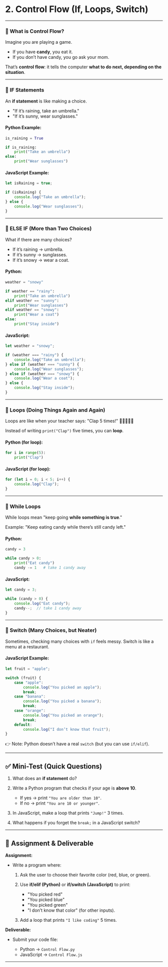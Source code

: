 # 2. Control Flow (If, Loops, Switch)

---

### 🔹 What is Control Flow?

Imagine you are playing a game.

* If you have **candy**, you eat it.
* If you don’t have candy, you go ask your mom.

That’s **control flow**: it tells the computer **what to do next, depending on the situation**.

---

### 🔹 IF Statements

An **if statement** is like making a choice.

* "If it’s raining, take an umbrella."
* "If it’s sunny, wear sunglasses."

#### Python Example:

```python
is_raining = True

if is_raining:
    print("Take an umbrella")
else:
    print("Wear sunglasses")
```

#### JavaScript Example:

```javascript
let isRaining = true;

if (isRaining) {
    console.log("Take an umbrella");
} else {
    console.log("Wear sunglasses");
}
```

---

### 🔹 ELSE IF (More than Two Choices)

What if there are many choices?

* If it’s raining → umbrella.
* If it’s sunny → sunglasses.
* If it’s snowy → wear a coat.

#### Python:

```python
weather = "snowy"

if weather == "rainy":
    print("Take an umbrella")
elif weather == "sunny":
    print("Wear sunglasses")
elif weather == "snowy":
    print("Wear a coat")
else:
    print("Stay inside")
```

#### JavaScript:

```javascript
let weather = "snowy";

if (weather === "rainy") {
    console.log("Take an umbrella");
} else if (weather === "sunny") {
    console.log("Wear sunglasses");
} else if (weather === "snowy") {
    console.log("Wear a coat");
} else {
    console.log("Stay inside");
}
```

---

### 🔹 Loops (Doing Things Again and Again)

Loops are like when your teacher says:
"Clap 5 times!" 👏👏👏👏👏

Instead of writing `print("Clap")` five times, you can **loop**.

#### Python (for loop):

```python
for i in range(5):
    print("Clap")
```

#### JavaScript (for loop):

```javascript
for (let i = 0; i < 5; i++) {
    console.log("Clap");
}
```

---

### 🔹 While Loops

While loops mean "keep going **while something is true**."

Example:
"Keep eating candy while there’s still candy left."

#### Python:

```python
candy = 3

while candy > 0:
    print("Eat candy")
    candy -= 1   # take 1 candy away
```

#### JavaScript:

```javascript
let candy = 3;

while (candy > 0) {
    console.log("Eat candy");
    candy--;  // take 1 candy away
}
```

---

### 🔹 Switch (Many Choices, but Neater)

Sometimes, checking many choices with `if` feels messy.
Switch is like a menu at a restaurant.

#### JavaScript Example:

```javascript
let fruit = "apple";

switch (fruit) {
    case "apple":
        console.log("You picked an apple");
        break;
    case "banana":
        console.log("You picked a banana");
        break;
    case "orange":
        console.log("You picked an orange");
        break;
    default:
        console.log("I don’t know that fruit");
}
```

👉 Note: Python doesn’t have a real `switch` (but you can use `if/elif`).

---

## ✅ Mini-Test (Quick Questions)

1. What does an **if statement** do?
2. Write a Python program that checks if your age is **above 10**.

   * If yes → print `"You are older than 10"`.
   * If no → print `"You are 10 or younger"`.
3. In JavaScript, make a loop that prints `"Jump!"` 3 times.
4. What happens if you forget the `break;` in a JavaScript switch?

---

## 📝 Assignment & Deliverable

**Assignment:**

* Write a program where:

  1. Ask the user to choose their favorite color (red, blue, or green).
  2. Use **if/elif (Python)** or **if/switch (JavaScript)** to print:

     * "You picked red"
     * "You picked blue"
     * "You picked green"
     * "I don’t know that color" (for other inputs).
  3. Add a loop that prints `"I like coding"` 5 times.

**Deliverable:**

* Submit your code file:

  * Python → `Control Flow.py`
  * JavaScript → `Control Flow.js`

---
